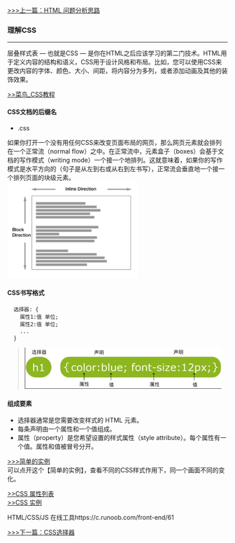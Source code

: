 [>>>上一篇：HTML 问题分析思路](../../lib/HTML/HTML问题分析思路.md)

### 理解CSS
---

层叠样式表 — 也就是CSS — 是你在HTML之后应该学习的第二门技术。HTML用于定义内容的结构和语义，CSS用于设计风格和布局。比如，您可以使用CSS来更改内容的字体、颜色、大小、间距，将内容分为多列，或者添加动画及其他的装饰效果。

[>>菜鸟_CSS教程](https://www.runoob.com/css/css-tutorial.html)

#### CSS文档的后缀名
- .css

如果你打开一个没有用任何CSS来改变页面布局的网页，那么网页元素就会排列在一个正常流（normal flow）之中。在正常流中，元素盒子（boxes）会基于文档的写作模式（writing mode）一个接一个地排列。这就意味着，如果你的写作模式是水平方向的（句子是从左到右或从右到左书写），正常流会垂直地一个接一个排列页面的块级元素。  
<img src="../../img/css01.png" width="300"/>

#### CSS书写格式
```
  选择器: {
    属性1:值 单位;
    属性2:值 单位;
    ...
  }
```
><img src="../../img/css02.png" width="450"/>  

#### 组成要素
- 选择器通常是您需要改变样式的 HTML 元素。  
- 每条声明由一个属性和一个值组成。  
- 属性（property）是您希望设置的样式属性（style attribute）。每个属性有一个值。属性和值被冒号分开。  

[>>>简单的实例](https://www.runoob.com/try/demo_source/demo_default.htm)  
可以点开这个【简单的实例】，查看不同的CSS样式作用下，同一个画面不同的变化。

[>>CSS 属性列表](https://www.runoob.com/cssref/css-reference.html)  
[>>CSS 实例](https://www.runoob.com/css/css-examples.html)

HTML/CSS/JS 在线工具https://c.runoob.com/front-end/61

[>>>下一篇：CSS选择器](../../lib/CSS/CSS选择器.md)
